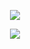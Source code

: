 <p align="center" >
  <a href="https://github.com/anuraghazra/github-readme-stats" title="Go to Source">
    <img src="https://github-readme-stats-self-eight.vercel.app/api?username=painhardcore&count_private=true&theme=transparent">
  </a>
</p>
<p align="center" >
  <a href="https://github.com/anuraghazra/github-readme-stats" title="Go to Source">
    <img src="https://streak-stats.demolab.com?user=painhardcore&theme=transparent&exclude_days=Sun%2CSat">
  </a>
</p>

